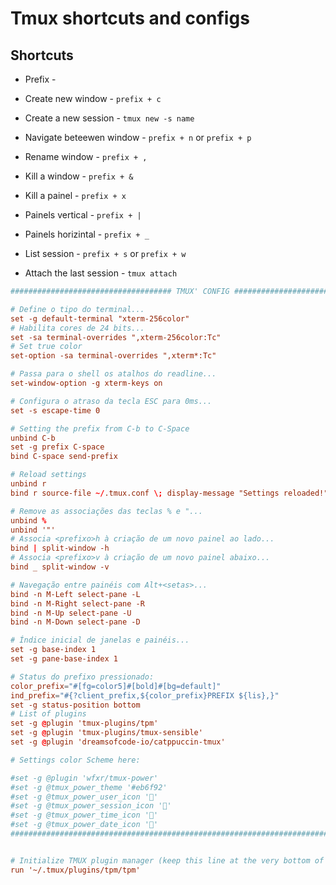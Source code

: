 # Tmux shortcuts and configs

## Shortcuts

- Prefix - <C-space>

- Create new window - `prefix + c`

- Create a new session - `tmux new -s name`

- Navigate beteewen window - `prefix + n` or `prefix + p`

- Rename window - `prefix + ,`

- Kill a window - `prefix + &`

- Kill a painel - `prefix + x`

- Painels vertical - `prefix + |`

- Painels horizintal - `prefix + _`

- List session - `prefix + s` or `prefix + w`

- Attach the last session - `tmux attach`

```.tmux.conf
#################################### TMUX' CONFIG ############################

# Define o tipo do terminal...
set -g default-terminal "xterm-256color"
# Habilita cores de 24 bits...
set -sa terminal-overrides ",xterm-256color:Tc"
# Set true color
set-option -sa terminal-overrides ",xterm*:Tc"

# Passa para o shell os atalhos do readline... 
set-window-option -g xterm-keys on

# Configura o atraso da tecla ESC para 0ms... 
set -s escape-time 0

# Setting the prefix from C-b to C-Space
unbind C-b
set -g prefix C-space
bind C-space send-prefix

# Reload settings
unbind r
bind r source-file ~/.tmux.conf \; display-message "Settings reloaded!"

# Remove as associações das teclas % e "...
unbind %
unbind '"'
# Associa <prefixo>h à criação de um novo painel ao lado...
bind | split-window -h
# Associa <prefixo>v à criação de um novo painel abaixo...
bind _ split-window -v

# Navegação entre painéis com Alt+<setas>...
bind -n M-Left select-pane -L
bind -n M-Right select-pane -R
bind -n M-Up select-pane -U
bind -n M-Down select-pane -D

# Índice inicial de janelas e painéis...
set -g base-index 1
set -g pane-base-index 1

# Status do prefixo pressionado:
color_prefix="#[fg=color5]#[bold]#[bg=default]"
ind_prefix="#{?client_prefix,${color_prefix}PREFIX ${lis},}"
set -g status-position bottom
# List of plugins
set -g @plugin 'tmux-plugins/tpm'
set -g @plugin 'tmux-plugins/tmux-sensible'
set -g @plugin 'dreamsofcode-io/catppuccin-tmux'

# Settings color Scheme here:

#set -g @plugin 'wfxr/tmux-power'
#set -g @tmux_power_theme '#eb6f92'
#set -g @tmux_power_user_icon '󰣇'
#set -g @tmux_power_session_icon '󱃢'
#set -g @tmux_power_time_icon '󱇼'
#set -g @tmux_power_date_icon '󰃲'
#############################################################################


# Initialize TMUX plugin manager (keep this line at the very bottom of tmux.conf)
run '~/.tmux/plugins/tpm/tpm'

```

